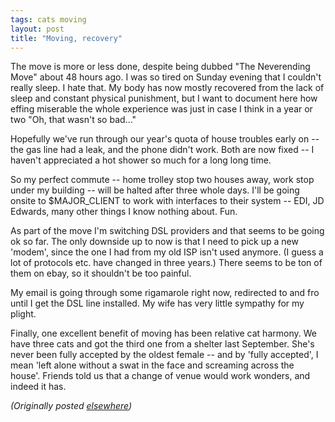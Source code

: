 ```yaml
---
tags: cats moving
layout: post
title: "Moving, recovery"
---
```




<p>The move is more or less done, despite being dubbed "The Neverending Move" about 48 hours ago. I was so tired on Sunday evening that I couldn't really sleep. I hate that. My body has now mostly recovered from the lack of sleep and constant physical punishment, but I want to document here how effing miserable the whole experience was just in case I think in a year or two "Oh, that wasn't so bad..."</p>

<p>Hopefully we've run through our year's quota of house troubles early on -- the gas line had a leak, and the phone didn't work. Both are now fixed -- I haven't appreciated a hot shower so much for a long long time.</p>

<p>So my perfect commute -- home trolley stop two houses away, work stop under my building -- will be halted after three whole days. I'll be going onsite to $MAJOR_CLIENT to work with interfaces to their system -- EDI, JD Edwards, many  other things I know nothing about. Fun.</p>

<p>As part of the move I'm switching DSL providers and that seems to be going ok so far. The only downside up to now is that I need to pick up a new 'modem', since the one I had from my old ISP isn't used anymore. (I guess a lot of protocols etc. have changed in three years.) There seems to be ton of them on ebay, so it shouldn't be too painful.</p>

<p>My email is going through some rigamarole right now, redirected to and fro until I get the DSL line installed. My wife has very little sympathy for my plight.</p>

<p>Finally, one excellent benefit of moving has been relative cat harmony. We have three cats and got the third one from a shelter last September. She's never been fully accepted by the oldest female -- and by 'fully accepted', I mean 'left alone without a swat in the face and screaming across the house'. Friends told us that a change of venue would work wonders, and indeed it has. </p>

<p>
<p><em>(Originally posted <a href="http://use.perl.org/~lachoy/journal/6609">elsewhere</a>)</em></p>


